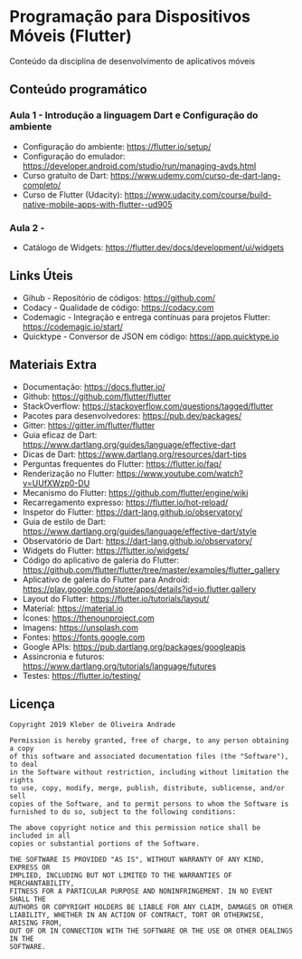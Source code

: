 # Programação para Dispositivos Móveis (Flutter)

Conteúdo da disciplina de desenvolvimento de aplicativos móveis

## Conteúdo programático

### Aula 1 - Introdução a linguagem Dart e Configuração do ambiente

* Configuração do ambiente: https://flutter.io/setup/
* Configuração do emulador: https://developer.android.com/studio/run/managing-avds.html
* Curso gratuíto de Dart: https://www.udemy.com/curso-de-dart-lang-completo/
* Curso de Flutter (Udacity): https://www.udacity.com/course/build-native-mobile-apps-with-flutter--ud905

### Aula 2 - 

* Catálogo de Widgets: https://flutter.dev/docs/development/ui/widgets

## Links Úteis

* Gihub - Repositório de códigos: https://github.com/
* Codacy - Qualidade de código: https://codacy.com
* Codemagic - Integração e entrega contínuas para projetos Flutter: https://codemagic.io/start/
* Quicktype - Conversor de JSON em código: https://app.quicktype.io

## Materiais Extra

* Documentação: https://docs.flutter.io/
* Github: https://github.com/flutter/flutter
* StackOverflow: https://stackoverflow.com/questions/tagged/flutter
* Pacotes para desenvolvedores: https://pub.dev/packages/
* Gitter: https://gitter.im/flutter/flutter
* Guia eficaz de Dart: https://www.dartlang.org/guides/language/effective-dart
* Dicas de Dart: https://www.dartlang.org/resources/dart-tips
* Perguntas frequentes do Flutter: https://flutter.io/faq/
* Renderização no Flutter: https://www.youtube.com/watch?v=UUfXWzp0-DU
* Mecanismo do Flutter: https://github.com/flutter/engine/wiki
* Recarregamento expresso: https://flutter.io/hot-reload/
* Inspetor do Flutter: https://dart-lang.github.io/observatory/
* Guia de estilo de Dart: https://www.dartlang.org/guides/language/effective-dart/style
* Observatório de Dart: https://dart-lang.github.io/observatory/
* Widgets do Flutter: https://flutter.io/widgets/
* Código do aplicativo de galeria do Flutter: https://github.com/flutter/flutter/tree/master/examples/flutter_gallery
* Aplicativo de galeria do Flutter para Android: https://play.google.com/store/apps/details?id=io.flutter.gallery
* Layout do Flutter: https://flutter.io/tutorials/layout/
* Material: https://material.io
* Ícones: https://thenounproject.com
* Imagens: https://unsplash.com
* Fontes: https://fonts.google.com
* Google APIs: https://pub.dartlang.org/packages/googleapis
* Assincronia e futuros: https://www.dartlang.org/tutorials/language/futures
* Testes: https://flutter.io/testing/

## Licença

    Copyright 2019 Kleber de Oliveira Andrade
    
    Permission is hereby granted, free of charge, to any person obtaining a copy
    of this software and associated documentation files (the "Software"), to deal
    in the Software without restriction, including without limitation the rights
    to use, copy, modify, merge, publish, distribute, sublicense, and/or sell
    copies of the Software, and to permit persons to whom the Software is
    furnished to do so, subject to the following conditions:
    
    The above copyright notice and this permission notice shall be included in all
    copies or substantial portions of the Software.
    
    THE SOFTWARE IS PROVIDED "AS IS", WITHOUT WARRANTY OF ANY KIND, EXPRESS OR
    IMPLIED, INCLUDING BUT NOT LIMITED TO THE WARRANTIES OF MERCHANTABILITY,
    FITNESS FOR A PARTICULAR PURPOSE AND NONINFRINGEMENT. IN NO EVENT SHALL THE
    AUTHORS OR COPYRIGHT HOLDERS BE LIABLE FOR ANY CLAIM, DAMAGES OR OTHER
    LIABILITY, WHETHER IN AN ACTION OF CONTRACT, TORT OR OTHERWISE, ARISING FROM,
    OUT OF OR IN CONNECTION WITH THE SOFTWARE OR THE USE OR OTHER DEALINGS IN THE
    SOFTWARE.
